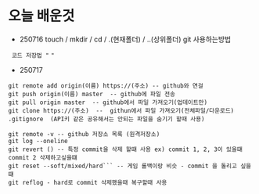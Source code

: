 #  오늘 배운것
* 250716
touch / mkdir / cd / .(현재폴더) / ..(상위폴더) 
git 사용하는방법 


``` 코드 저장법 "``` ```" ```  
* 250717
```
git remote add origin(이름) https://(주소) -- github와 연걸
git push origin(이름) master  -- github에 파일 전송
git pull origin master  -- github에서 파일 가져오기(업데이트만)
git clone https://(주소)  --  githun에서 파일 가져오기(전체파일/다운로드)
.gitignore  (API키 같은 공유해서는 안되는 파일을 숨기기 할때 사용)

git remote -v -- github 저장소 목록 (원격저장소)
git log --oneline   
git revert () -- 특정 commit을 삭제 할떄 사용 ex) commit 1, 2, 3이 있을떄 commit 2 삭제하고싶을떄
git reset --soft/mixed/hard``` -- 게임 롤백이랑 비슷 - commit 을 돌리고 싶을떄
git reflog - hard로 commit 삭제했을때 복구할때 사용


